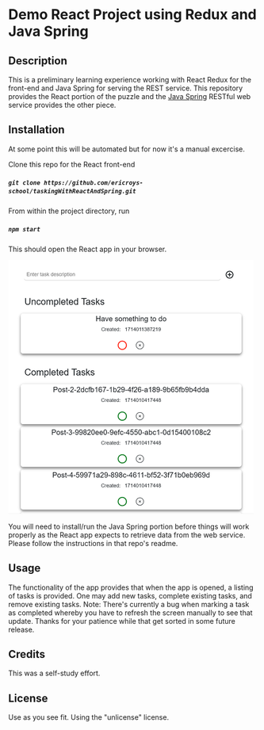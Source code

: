# Demo React Project using Redux and Java Spring

## Description

This is a preliminary learning experience working with React Redux for the
front-end and Java Spring for serving the REST service. This repository
provides the React portion of the puzzle and the [Java Spring](https://github.com/ericroys-school/spring-task-restservices "Spring Project") RESTful web service provides the other piece.

## Installation

At some point this will be automated but for now it's a manual excercise.

Clone this repo for the React front-end

##### `git clone https://github.com/ericroys-school/taskingWithReactAndSpring.git`

From within the project directory, run

##### `npm start`

This should open the React app in your browser.

![alt text](/doc/images/task_screenshot.png "Tasking Screenshot")

You will need to install/run the Java Spring portion before things will work properly as the React app expects to retrieve data from the web service. Please follow the instructions in that repo's readme.

## Usage

The functionality of the app provides that when the app is opened, a listing of
tasks is provided. One may add new tasks, complete existing tasks, and remove existing tasks. Note: There's currently a bug when marking a task as completed whereby you have to refresh the screen manually to see that update. Thanks for your patience while that get sorted in some future release.

## Credits

This was a self-study effort.

## License

Use as you see fit. Using the "unlicense" license.
